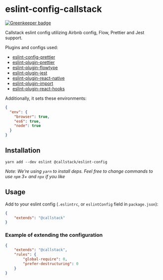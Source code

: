# eslint-config-callstack

[![Greenkeeper badge](https://badges.greenkeeper.io/callstack/eslint-config-callstack.svg)](https://greenkeeper.io/)

Callstack eslint config utilizing Airbnb config, Flow, Prettier and Jest support.

Plugins and configs used:
* [eslint-config-prettier](https://yarnpkg.com/en/package/eslint-config-prettier)
* [eslint-plugin-prettier](https://yarnpkg.com/en/package/eslint-plugin-prettier)
* [eslint-plugin-flowtype](https://yarnpkg.com/en/package/eslint-plugin-flowtype)
* [eslint-plugin-jest](https://yarnpkg.com/en/package/eslint-plugin-jest)
* [eslint-plugin-react-native](https://yarnpkg.com/en/package/eslint-plugin-react-native)
* [eslint-plugin-import](https://yarnpkg.com/en/package/eslint-plugin-import)
* [eslint-plugin-react-hooks](https://yarnpkg.com/en/package/eslint-plugin-react-hooks)

Additionally, it sets these environments:
```json
{
  "env": {
    "browser": true,
    "es6": true,
    "node": true
  }
}
```

## Installation

```
yarn add --dev eslint @callstack/eslint-config
```

*Note: We're using `yarn` to install deps. Feel free to change commands to use `npm` 3+ and `npx` if you like*

## Usage

Add to your eslint config (`.eslintrc`, or `eslintConfig` field in `package.json`):

```json
{
    "extends": "@callstack"
}
```

### Example of extending the configuration

```json
{
    "extends": "@callstack",
    "rules": {
        "global-require": 0,
        "prefer-destructuring": 0
    }
}
```

